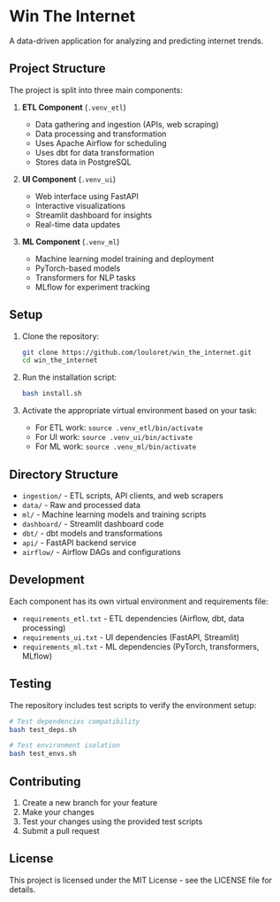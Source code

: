 # Win The Internet

A data-driven application for analyzing and predicting internet trends.

## Project Structure

The project is split into three main components:

1. **ETL Component** (`.venv_etl`)
   - Data gathering and ingestion (APIs, web scraping)
   - Data processing and transformation
   - Uses Apache Airflow for scheduling
   - Uses dbt for data transformation
   - Stores data in PostgreSQL

2. **UI Component** (`.venv_ui`)
   - Web interface using FastAPI
   - Interactive visualizations
   - Streamlit dashboard for insights
   - Real-time data updates

3. **ML Component** (`.venv_ml`)
   - Machine learning model training and deployment
   - PyTorch-based models
   - Transformers for NLP tasks
   - MLflow for experiment tracking

## Setup

1. Clone the repository:
   ```bash
   git clone https://github.com/louloret/win_the_internet.git
   cd win_the_internet
   ```

2. Run the installation script:
   ```bash
   bash install.sh
   ```

3. Activate the appropriate virtual environment based on your task:
   - For ETL work: `source .venv_etl/bin/activate`
   - For UI work: `source .venv_ui/bin/activate`
   - For ML work: `source .venv_ml/bin/activate`

## Directory Structure

- `ingestion/` - ETL scripts, API clients, and web scrapers
- `data/` - Raw and processed data
- `ml/` - Machine learning models and training scripts
- `dashboard/` - Streamlit dashboard code
- `dbt/` - dbt models and transformations
- `api/` - FastAPI backend service
- `airflow/` - Airflow DAGs and configurations

## Development

Each component has its own virtual environment and requirements file:
- `requirements_etl.txt` - ETL dependencies (Airflow, dbt, data processing)
- `requirements_ui.txt` - UI dependencies (FastAPI, Streamlit)
- `requirements_ml.txt` - ML dependencies (PyTorch, transformers, MLflow)

## Testing

The repository includes test scripts to verify the environment setup:
```bash
# Test dependencies compatibility
bash test_deps.sh

# Test environment isolation
bash test_envs.sh
```

## Contributing

1. Create a new branch for your feature
2. Make your changes
3. Test your changes using the provided test scripts
4. Submit a pull request

## License

This project is licensed under the MIT License - see the LICENSE file for details.
